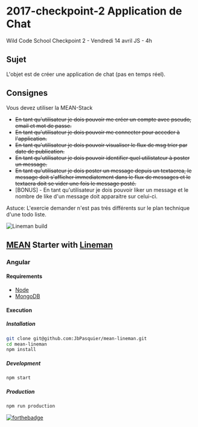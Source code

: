 # 2017-checkpoint-2 Application de Chat
Wild Code School Checkpoint 2 - Vendredi 14 avril JS - 4h

## Sujet
L'objet est de créer une application de chat (pas en temps réel).

## Consignes
Vous devez utiliser la MEAN-Stack

- ~~En tant qu'utilisateur je dois pouvoir me créer un compte avec pseudo, email et mot de passe.~~
- ~~En tant qu'utilisateur je dois pouvoir me connecter pour acceder à l'application.~~
- ~~En tant qu'utilisateur je dois pouvoir visualiser le flux de msg trier par date de publication.~~
- ~~En tant qu'utilisateur je dois pouvoir identifier quel utilistateur à poster un message.~~
- ~~En tant qu'utilisateur je dois poster un message depuis un textaerea, le message doit s'afficher immediatement dans le flux de messages et le textaera doit se vider une fois le message posté.~~
- [BONUS] - En tant qu'utilisateur je dois pouvoir liker un message et le nombre de like d'un message doit apparaitre sur celui-ci.


Astuce: L'exercie demander n'est pas trés différents sur le plan technique d'une todo liste.

![Lineman build](https://travis-ci.org/JbPasquier/mean-lineman.svg?branch=master)

## [MEAN](http://mean.io/) Starter with [Lineman](http://linemanjs.com/)

### Angular

#### Requirements

-   [Node](https://doc.ubuntu-fr.org/nodejs#depuis_un_ppa)
-   [MongoDB](https://doc.ubuntu-fr.org/mongodb#installation)

#### Execution

##### Installation

```bash
git clone git@github.com:JbPasquier/mean-lineman.git
cd mean-lineman
npm install
```

##### Development

```bash
npm start
```

##### Production

```bash
npm run production
```

[![forthebadge](http://forthebadge.com/images/badges/built-with-love.svg)](http://forthebadge.com)

